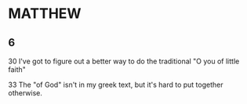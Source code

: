 # MATTHEW

## 6

30 I've got to figure out a better way to do the traditional "O you of little faith"

33 The "of God" isn't in my greek text, but it's hard to put together otherwise.